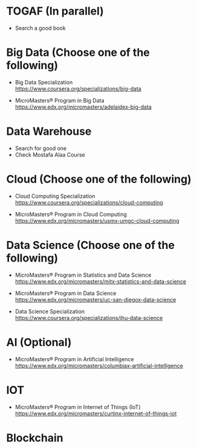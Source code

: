 # TOGAF (In parallel)
- Search a good book


# Big Data (Choose one of the following)
- Big Data Specialization <br/> 
https://www.coursera.org/specializations/big-data

- MicroMasters® Program in Big Data
https://www.edx.org/micromasters/adelaidex-big-data


# Data Warehouse
- Search for good one
- Check Mostafa Alaa Course


# Cloud (Choose one of the following)
- Cloud Computing Specialization
https://www.coursera.org/specializations/cloud-computing

- MicroMasters® Program in Cloud Computing
https://www.edx.org/micromasters/usmx-umgc-cloud-computing


# Data Science (Choose one of the following)
- MicroMasters® Program in Statistics and Data Science
https://www.edx.org/micromasters/mitx-statistics-and-data-science

- MicroMasters® Program in Data Science
https://www.edx.org/micromasters/uc-san-diegox-data-science

- Data Science Specialization
https://www.coursera.org/specializations/jhu-data-science


# AI (Optional)
- MicroMasters® Program in Artificial Intelligence
https://www.edx.org/micromasters/columbiax-artificial-intelligence


# IOT
- MicroMasters® Program in Internet of Things (IoT)
https://www.edx.org/micromasters/curtinx-internet-of-things-iot


# Blockchain




